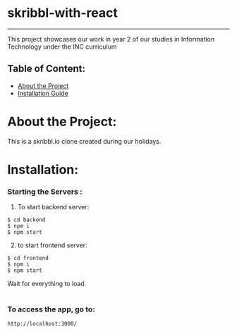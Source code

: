 # skribbl-with-react
----------
This project showcases our work in year 2 of our studies in Information Technology under the INC curriculum

## Table of Content:
* [About the Project](#About-the-Project)
* [Installation Guide](#Installation)

# About the Project:
This is a skribbl.io clone created during our holidays.

# Installation:

### Starting the Servers :

1. To start backend server:
```   
$ cd backend
$ npm i
$ npm start
```
2. to start frontend server:
```
$ cd frontend
$ npm i
$ npm start
```

Wait for everything to load. 
<br><br>
### To access the app, go to:<br>
```
http://localhost:3000/
```
